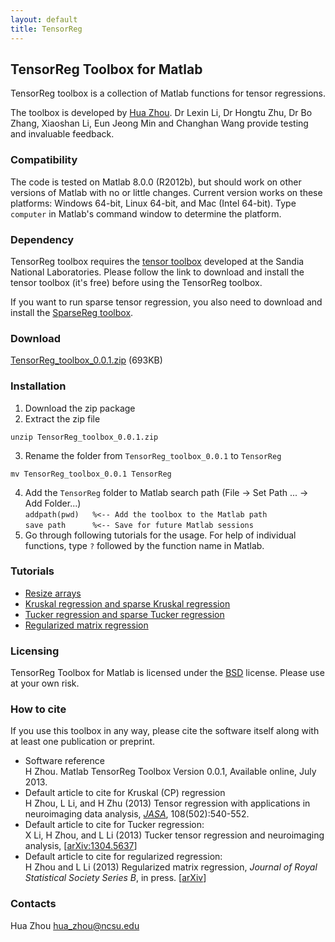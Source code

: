 ```yaml
---
layout: default
title: TensorReg
---
```


## TensorReg Toolbox for Matlab

TensorReg toolbox is a collection of Matlab functions for tensor regressions.

The toolbox is developed by [Hua Zhou](http://www.stat.ncsu.edu/people/zhou/). Dr Lexin Li, Dr Hongtu Zhu, Dr Bo Zhang, Xiaoshan Li, Eun Jeong Min and Changhan Wang provide testing and invaluable feedback.

### Compatibility

The code is tested on Matlab 8.0.0 (R2012b), but should work on other versions of Matlab with no or little changes. Current version works on these platforms: Windows 64-bit, Linux 64-bit, and Mac (Intel 64-bit). Type `computer` in Matlab's command window to determine the platform.

### Dependency

TensorReg toolbox requires the [tensor toolbox](http://www.sandia.gov/~tgkolda/TensorToolbox/index-2.5.html) developed at the Sandia National Laboratories. Please follow the link to download and install the tensor toolbox (it's free) before using the TensorReg toolbox. 

If you want to run sparse tensor regression, you also need to download and install the [SparseReg toolbox](http://hua-zhou.github.io/softwares/sparsereg/).

### Download

[TensorReg_toolbox_0.0.1.zip](./TensorReg_toolbox_0.0.1.zip) (693KB)

### Installation

1. Download the zip package
2. Extract the zip file  
```
unzip TensorReg_toolbox_0.0.1.zip
```
3. Rename the folder from `TensorReg_toolbox_0.0.1` to `TensorReg`  
```
mv TensorReg_toolbox_0.0.1 TensorReg
```
4. Add the `TensorReg` folder to Matlab search path (File -> Set Path ... -> Add Folder...)  
`addpath(pwd)	%<-- Add the toolbox to the Matlab path`  
`save path		%<-- Save for future Matlab sessions`
5. Go through following tutorials for the usage. For help of individual functions, type `?` followed by the function name in Matlab.

### Tutorials

* [Resize arrays](./html/demo_resize.html)
* [Kruskal regression and sparse Kruskal regression](./html/demo_kruskal.html)
* [Tucker regression and sparse Tucker regression](./html/demo_tucker.html)
* [Regularized matrix regression](./html/demo_matrixreg.html)

### Licensing

TensorReg Toolbox for Matlab is licensed under the [BSD](./html/COPYRIGHT.txt) license. Please use at your own risk. 

### How to cite

If you use this toolbox in any way, please cite the software itself along with at least one publication or preprint.  

* Software reference  
H Zhou. Matlab TensorReg Toolbox Version 0.0.1, Available online, July 2013. 
* Default article to cite for Kruskal (CP) regression  
H Zhou, L Li, and H Zhu (2013) Tensor regression with applications in neuroimaging data analysis, [_JASA_](http://www.tandfonline.com/doi/abs/10.1080/01621459.2013.776499#.UeW24mTXjbw), 108(502):540-552.
* Default article to cite for Tucker regression:  
X Li, H Zhou, and L Li (2013) Tucker tensor regression and neuroimaging analysis, \[[arXiv:1304.5637](http://arxiv.org/abs/1304.5637)\]
* Default article to cite for regularized regression:  
H Zhou and L Li (2013) Regularized matrix regression, _Journal of Royal Statistical Society Series B_, in press. \[[arXiv](http://arxiv.org/abs/1204.3331)\]

### Contacts

Hua Zhou <hua_zhou@ncsu.edu>
